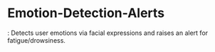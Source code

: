 # Emotion-Detection-Alerts
: Detects user emotions via facial expressions and raises an alert for fatigue/drowsiness.
